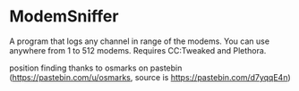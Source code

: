 # ModemSniffer
A program that logs any channel in range of the modems. You can use anywhere from 1 to 512 modems. Requires CC:Tweaked and Plethora.

position finding thanks to osmarks on pastebin (https://pastebin.com/u/osmarks, source is https://pastebin.com/d7yqqE4n)
